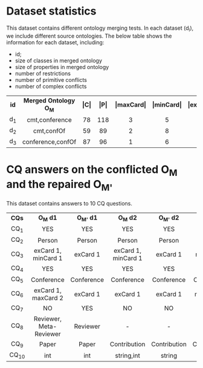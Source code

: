 # Dataset statistics

This dataset contains different ontology merging tests. In each dataset (d<sub>i</sub>), we include different source ontologies. The below table shows the information for each dataset, including: 
* id; 
* size of classes in merged ontology 
* size of properties in merged ontology
* number of restrictions
* number of primitive conflicts
* number of complex conflicts

<table align="center">
<tbody>
<tr align="center">
  <td><b>id</b></td>
  <td><b>Merged Ontology O<sub>M</sub></b></td>
  <td><b>|C|</b></td>
  <td><b>|P|</b></td>
  <td><b>|maxCard|</b></td>
  <td><b>|minCard|</b></td>
  <td><b>|exCard|</b></td>
  <td><b>|allValuesFrom|</b></td>
  <td><b>|someValuesFrom|</b></td>
  <td><b>|hasValue|</b></td>
  <td><b>|primitive<sub>conflict</sub>|</b></td>
  <td><b>|complex<sub>conflict</sub>|</b></td>
</tr>
  
  <tr align="center">
    <td>d<sub>1</sub></td>
    <td>cmt,conference</td>
    <td>78</td>
    <td>118</td>
    <td>3</td>
    <td>5</td>
    <td>5</td>
    <td>1</td>
    <td>12</td>
    <td>0</td>
    <td>0</td>
    <td>3</td>
  </tr>

  <tr align="center">
    <td>d<sub>2</sub></td>
    <td>cmt,confOf</td>
    <td>59</td>
    <td>89</td>
    <td>2</td>
    <td>8</td>
    <td>14</td>
    <td>10</td>
    <td>7</td>
    <td>0</td>
    <td>1</td>
    <td>1</td>
  </tr>
  
  <tr align="center">
    <td>d<sub>3</sub></td>
    <td>conference,confOf</td>
    <td>87</td>
    <td>96</td>
    <td>1</td>
    <td>6</td>
    <td>10</td>
    <td>19</td>
    <td>8</td>
    <td>0</td>
    <td>0</td>
    <td>1</td>
  </tr>
 </table>
 
 
# CQ answers on the conflicted O<sub>M</sub> and the repaired O<sub>M'</sub>

This dataset contains answers to 10 CQ questions.


<table align="center">
<tbody>
<tr align="center">
  <td><b>CQs</b></td>
  <td><b>O<sub>M</sub> d1</b></td>
  <td><b>O<sub>M'</sub> d1</b></td>
  <td><b>O<sub>M</sub> d2</b></td>
  <td><b>O<sub>M'</sub> d2</b></td>
  <td><b>O<sub>M</sub> d3</b></td>
  <td><b>O<sub>M'</sub> d3</b></td>
</tr>
  
  <tr align="center">
    <td>CQ<sub>1</sub></td>
    <td>YES</td>
    <td>YES</td>
    <td>YES</td>
    <td>YES</td>
    <td>YES</td>
    <td>YES</td>
  </tr>
<tr align="center">
    <td>CQ<sub>2</sub></td>
    <td>Person</td>
    <td>Person</td>
    <td>Person</td>
    <td>Person</td>
    <td>Person</td>
    <td>Person</td>
  </tr>
  <tr align="center">
    <td>CQ<sub>3</sub></td>
    <td>exCard 1, minCard 1</td>
    <td>exCard 1</td>
    <td>exCard 1, minCard 1</td>
    <td>exCard 1</td>
    <td>minCard 1</td>
    <td>minCard 1</td>
  </tr>
  <tr align="center">
    <td>CQ<sub>4</sub></td>
    <td>YES</td>
    <td>YES</td>
    <td>YES</td>
    <td>YES</td>
    <td>YES</td>
    <td>YES</td>
  </tr>
  
  <tr align="center">
    <td>CQ<sub>5</sub></td>
    <td>Conference</td>
    <td>Conference</td>
    <td>Conference</td>
    <td>Conference</td>
    <td>Conference</td>
    <td>Conference</td>
  </tr>
  
  <tr align="center">
    <td>CQ<sub>6</sub></td>
    <td>exCard 1, maxCard 2</td>
    <td>exCard 1</td>
    <td>exCard 1</td>
    <td>exCard 1</td>
    <td>maxCard 2</td>
    <td>maxCard 2</td>
  </tr>
  
  <tr align="center">
    <td>CQ<sub>7</sub></td>
    <td>NO</td>
    <td>YES</td>
    <td>NO</td>
    <td>NO</td>
    <td>YES</td>
    <td>YES</td>
  </tr>
  
  <tr align="center">
    <td>CQ<sub>8</sub></td>
    <td>Reviewer, Meta-Reviewer</td>
    <td>Reviewer</td>
    <td>-</td>
    <td>-</td>
    <td>-</td>
    <td>-</td>
  </tr>
  
  <tr align="center">
    <td>CQ<sub>9</sub></td>
    <td>Paper</td>
    <td>Paper</td>
    <td>Contribution</td>
    <td>Contribution</td>
    <td>Contribution</td>
    <td>Contribution</td>
  </tr>
  
  <tr align="center">
    <td>CQ<sub>10</sub></td>
    <td>int</td>
    <td>int</td>
    <td>string,int</td>
    <td>string</td>
    <td>int</td>
    <td>int</td>
  </tr>
 </table>

